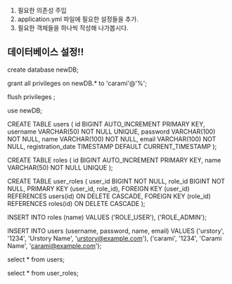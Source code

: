 1. 필요한 의존성 주입
2. application.yml 파일에 필요한 설정들을 추가.
3. 필요한 객체들을 하나씩 작성해 나가봅시다.


## 데이터베이스 설정!!

create database newDB;

grant all privileges on newDB.* to 'carami'@'%';

flush privileges ;

use newDB;

CREATE TABLE users (
id BIGINT AUTO_INCREMENT PRIMARY KEY,
username VARCHAR(50) NOT NULL UNIQUE,
password VARCHAR(100) NOT NULL,
name VARCHAR(100) NOT NULL,
email VARCHAR(100) NOT NULL,
registration_date TIMESTAMP DEFAULT CURRENT_TIMESTAMP
);

CREATE TABLE roles (
id BIGINT AUTO_INCREMENT PRIMARY KEY,
name VARCHAR(50) NOT NULL UNIQUE
);

CREATE TABLE user_roles (
user_id BIGINT NOT NULL,
role_id BIGINT NOT NULL,
PRIMARY KEY (user_id, role_id),
FOREIGN KEY (user_id) REFERENCES users(id) ON DELETE CASCADE,
FOREIGN KEY (role_id) REFERENCES roles(id) ON DELETE CASCADE
);

INSERT INTO roles (name) VALUES ('ROLE_USER'), ('ROLE_ADMIN');

INSERT INTO users (username, password, name, email) VALUES
('urstory', '1234', 'Urstory Name', 'urstory@example.com'),
('carami', '1234', 'Carami Name', 'carami@example.com');


select * from users;

select * from user_roles;
